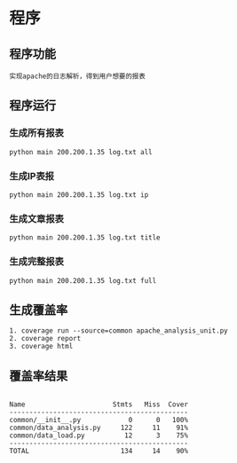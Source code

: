 # 程序

## 程序功能
```
实现apache的日志解析，得到用户想要的报表
```

## 程序运行
### 生成所有报表
```
python main 200.200.1.35 log.txt all
```
### 生成IP表报
```
python main 200.200.1.35 log.txt ip
```
### 生成文章报表
```
python main 200.200.1.35 log.txt title
```
### 生成完整报表
```
python main 200.200.1.35 log.txt full
```

## 生成覆盖率
```
1. coverage run --source=common apache_analysis_unit.py
2. coverage report
3. coverage html
```

## 覆盖率结果
```

Name                      Stmts   Miss  Cover
---------------------------------------------
common/__init__.py            0      0   100%
common/data_analysis.py     122     11    91%
common/data_load.py          12      3    75%
---------------------------------------------
TOTAL                       134     14    90%

```